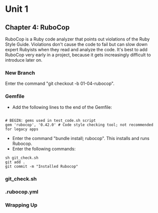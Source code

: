 # Unit 1

## Chapter 4: RuboCop

RuboCop is a Ruby code analyzer that points out violations of the Ruby Style Guide.  Violations don't cause the code to fail but can slow down expert Rubyists when they read and analyze the code.  It's best to add RuboCop very early in a project, because it gets increasingly difficult to introduce later on.

### New Branch

Enter the command "git checkout -b 01-04-rubocop".

### Gemfile

* Add the following lines to the end of the Gemfile:
```

# BEGIN: gems used in test_code.sh script
gem 'rubocop', '0.42.0' # Code style checking tool; not recommended for legacy apps
```
* Enter the command "bundle install; rubocop".  This installs and runs Rubocop.  
* Enter the following commands:
```
sh git_check.sh
git add .
git commit -m "Installed Rubocop"
```

### git_check.sh

### .rubocop.yml

### Wrapping Up
